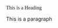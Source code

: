 <!DOCTYPE html>
<html>
<head>
<style>
.p1 {
  font-family: "Times New Roman", Times, serif;
}

.p2 {
  font-family: Arial, Helvetica, sans-serif;
}

</style>
</head>
<body>

<p class="p1">This is a Heading</p>
<p class="p2">This is a paragraph</p>


</body>
</html>

